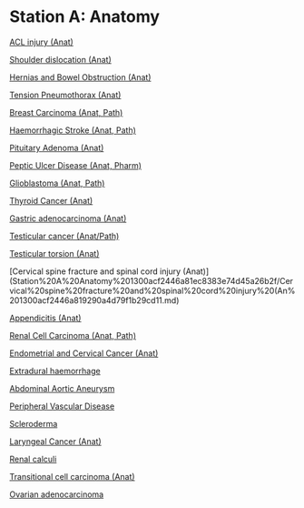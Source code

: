 # Station A: Anatomy

[ACL injury (Anat)](Station%20A%20Anatomy%201300acf2446a81ec8383e74d45a26b2f/ACL%20injury%20(Anat)%201300acf2446a81c4a482d3ebcbb0ff47.md)

[Shoulder dislocation (Anat)](Station%20A%20Anatomy%201300acf2446a81ec8383e74d45a26b2f/Shoulder%20dislocation%20(Anat)%201300acf2446a811b8b25ce6073736bfb.md)

[Hernias and Bowel Obstruction (Anat)](Station%20A%20Anatomy%201300acf2446a81ec8383e74d45a26b2f/Hernias%20and%20Bowel%20Obstruction%20(Anat)%201300acf2446a81b99593ed0065f37175.md)

[Tension Pneumothorax (Anat)](Station%20A%20Anatomy%201300acf2446a81ec8383e74d45a26b2f/Tension%20Pneumothorax%20(Anat)%201300acf2446a81ed8c2bca435634b88f.md)

[Breast Carcinoma (Anat, Path)](Station%20A%20Anatomy%201300acf2446a81ec8383e74d45a26b2f/Breast%20Carcinoma%20(Anat,%20Path)%201300acf2446a81fd951ff6d6595f2b85.md)

[Haemorrhagic Stroke (Anat, Path)](Station%20A%20Anatomy%201300acf2446a81ec8383e74d45a26b2f/Haemorrhagic%20Stroke%20(Anat,%20Path)%201300acf2446a813daa46f746322cffbb.md)

[Pituitary Adenoma (Anat)](Station%20A%20Anatomy%201300acf2446a81ec8383e74d45a26b2f/Pituitary%20Adenoma%20(Anat)%201300acf2446a81c399d7f14d67055847.md)

[Peptic Ulcer Disease (Anat, Pharm)](Station%20A%20Anatomy%201300acf2446a81ec8383e74d45a26b2f/Peptic%20Ulcer%20Disease%20(Anat,%20Pharm)%201300acf2446a81a69ac7e18c45c5bdd8.md)

[Glioblastoma (Anat, Path)](Station%20A%20Anatomy%201300acf2446a81ec8383e74d45a26b2f/Glioblastoma%20(Anat,%20Path)%201300acf2446a8148a030ecd4542cf557.md)

[Thyroid Cancer (Anat)](Station%20A%20Anatomy%201300acf2446a81ec8383e74d45a26b2f/Thyroid%20Cancer%20(Anat)%201300acf2446a81f681d0d28e100ecf91.md)

[Gastric adenocarcinoma (Anat)](Station%20A%20Anatomy%201300acf2446a81ec8383e74d45a26b2f/Gastric%20adenocarcinoma%20(Anat)%201300acf2446a8134a8bbe9d9d562efcf.md)

[Testicular cancer (Anat/Path)](Station%20A%20Anatomy%201300acf2446a81ec8383e74d45a26b2f/Testicular%20cancer%20(Anat%20Path)%201300acf2446a816ba70af3c02bd9cff8.md)

[Testicular torsion (Anat)](Station%20A%20Anatomy%201300acf2446a81ec8383e74d45a26b2f/Testicular%20torsion%20(Anat)%201300acf2446a813c9239c7f27e5a9cf1.md)

[Cervical spine fracture and spinal cord injury (Anat)](Station%20A%20Anatomy%201300acf2446a81ec8383e74d45a26b2f/Cervical%20spine%20fracture%20and%20spinal%20cord%20injury%20(An%201300acf2446a819290a4d79f1b29cd11.md)

[Appendicitis (Anat)](Station%20A%20Anatomy%201300acf2446a81ec8383e74d45a26b2f/Appendicitis%20(Anat)%201300acf2446a811c96b0f6d2b6c7ae7d.md)

[Renal Cell Carcinoma (Anat, Path)](Station%20A%20Anatomy%201300acf2446a81ec8383e74d45a26b2f/Renal%20Cell%20Carcinoma%20(Anat,%20Path)%201300acf2446a81ea814aec2ba4c6da09.md)

[Endometrial and Cervical Cancer (Anat)](Station%20A%20Anatomy%201300acf2446a81ec8383e74d45a26b2f/Endometrial%20and%20Cervical%20Cancer%20(Anat)%201300acf2446a81179bcce77ac71e599b.md)

[Extradural haemorrhage](Station%20A%20Anatomy%201300acf2446a81ec8383e74d45a26b2f/Extradural%20haemorrhage%201300acf2446a81558438fad8ece32502.md)

[Abdominal Aortic Aneurysm](Station%20A%20Anatomy%201300acf2446a81ec8383e74d45a26b2f/Abdominal%20Aortic%20Aneurysm%201300acf2446a8173b99cd00f105fe6a2.md)

[Peripheral Vascular Disease](Station%20A%20Anatomy%201300acf2446a81ec8383e74d45a26b2f/Peripheral%20Vascular%20Disease%201300acf2446a811a8649e2bb53f75ed9.md)

[Scleroderma](Station%20A%20Anatomy%201300acf2446a81ec8383e74d45a26b2f/Scleroderma%201300acf2446a81f598c3e3192dbd61a4.md)

[Laryngeal Cancer (Anat)](Station%20A%20Anatomy%201300acf2446a81ec8383e74d45a26b2f/Laryngeal%20Cancer%20(Anat)%201300acf2446a81dc9e0fe2d7a47e54c7.md)

[Renal calculi](Station%20A%20Anatomy%201300acf2446a81ec8383e74d45a26b2f/Renal%20calculi%201300acf2446a8169ab3bdde9619e9305.md)

[Transitional cell carcinoma (Anat)](Station%20A%20Anatomy%201300acf2446a81ec8383e74d45a26b2f/Transitional%20cell%20carcinoma%20(Anat)%201300acf2446a812482e2e401f0b3d232.md)

[Ovarian adenocarcinoma](Station%20A%20Anatomy%201300acf2446a81ec8383e74d45a26b2f/Ovarian%20adenocarcinoma%201300acf2446a817fbd1cdde3b3713c09.md)